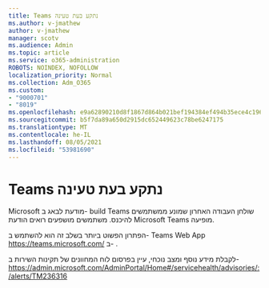 ```yaml
---
title: Teams נתקע בעת טעינה
ms.author: v-jmathew
author: v-jmathew
manager: scotv
ms.audience: Admin
ms.topic: article
ms.service: o365-administration
ROBOTS: NOINDEX, NOFOLLOW
localization_priority: Normal
ms.collection: Adm_O365
ms.custom:
- "9000701"
- "8019"
ms.openlocfilehash: e9a62890210d8f1867d864b021bef194384ef494b35ece4c1962e4f33ac53272
ms.sourcegitcommit: b5f7da89a650d2915dc652449623c78be6247175
ms.translationtype: MT
ms.contentlocale: he-IL
ms.lasthandoff: 08/05/2021
ms.locfileid: "53981690"
---
```

# <a name="teams-client-is-stuck-on-loading"></a>Teams נתקע בעת טעינה

Microsoft מודעת לבאג ב- build Teams שולחן העבודה האחרון שמונע ממשתמשים להיכנס. משתמשים מושפעים רואים הודעת Microsoft Teams מופיעה.

הפתרון הפשוט ביותר בשלב זה הוא להשתמש ב- Teams Web App <https://teams.microsoft.com/> ב- .

לקבלת מידע נוסף ומצב נוכחי, עיין בפרסום לוח המחוונים של תקינות השירות ב- <https://admin.microsoft.com/AdminPortal/Home#/servicehealth/advisories/:/alerts/TM236316>
